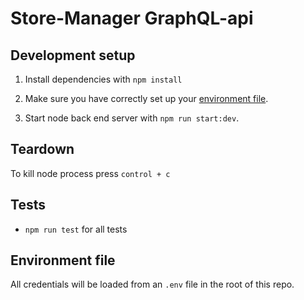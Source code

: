 # Store-Manager  GraphQL-api

## Development setup

1. Install dependencies with `npm install`

2. Make sure you have correctly set up your [environment file](#environment-file).

3. Start node back end server  with `npm run start:dev`.

## Teardown

To kill node process press `control + c`

## Tests

- `npm run test` for all tests

## Environment file

All credentials will be loaded from an `.env` file in the root of this repo.
